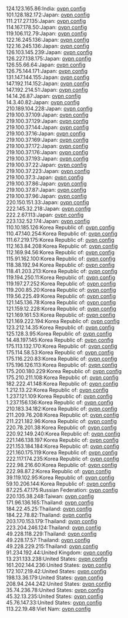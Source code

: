 124.123.165.86:India: [ovpn config](vpn/124_123_165_86.ovpn)  
101.128.182.172:Japan: [ovpn config](vpn/101_128_182_172.ovpn)  
111.217.27.135:Japan: [ovpn config](vpn/111_217_27_135.ovpn)  
114.167.178.50:Japan: [ovpn config](vpn/114_167_178_50.ovpn)  
119.106.112.79:Japan: [ovpn config](vpn/119_106_112_79.ovpn)  
122.16.245.136:Japan: [ovpn config](vpn/122_16_245_136.ovpn)  
122.16.245.136:Japan: [ovpn config](vpn/122_16_245_136.ovpn)  
126.103.145.239:Japan: [ovpn config](vpn/126_103_145_239.ovpn)  
126.227.138.175:Japan: [ovpn config](vpn/126_227_138_175.ovpn)  
126.55.66.64:Japan: [ovpn config](vpn/126_55_66_64.ovpn)  
126.75.144.171:Japan: [ovpn config](vpn/126_75_144_171.ovpn)  
131.147.144.155:Japan: [ovpn config](vpn/131_147_144_155.ovpn)  
147.192.114.152:Japan: [ovpn config](vpn/147_192_114_152.ovpn)  
147.192.214.51:Japan: [ovpn config](vpn/147_192_214_51.ovpn)  
14.14.26.87:Japan: [ovpn config](vpn/14_14_26_87.ovpn)  
14.3.40.82:Japan: [ovpn config](vpn/14_3_40_82.ovpn)  
210.189.104.228:Japan: [ovpn config](vpn/210_189_104_228.ovpn)  
219.100.37.109:Japan: [ovpn config](vpn/219_100_37_109.ovpn)  
219.100.37.129:Japan: [ovpn config](vpn/219_100_37_129.ovpn)  
219.100.37.144:Japan: [ovpn config](vpn/219_100_37_144.ovpn)  
219.100.37.16:Japan: [ovpn config](vpn/219_100_37_16.ovpn)  
219.100.37.169:Japan: [ovpn config](vpn/219_100_37_169.ovpn)  
219.100.37.172:Japan: [ovpn config](vpn/219_100_37_172.ovpn)  
219.100.37.176:Japan: [ovpn config](vpn/219_100_37_176.ovpn)  
219.100.37.193:Japan: [ovpn config](vpn/219_100_37_193.ovpn)  
219.100.37.22:Japan: [ovpn config](vpn/219_100_37_22.ovpn)  
219.100.37.223:Japan: [ovpn config](vpn/219_100_37_223.ovpn)  
219.100.37.3:Japan: [ovpn config](vpn/219_100_37_3.ovpn)  
219.100.37.86:Japan: [ovpn config](vpn/219_100_37_86.ovpn)  
219.100.37.87:Japan: [ovpn config](vpn/219_100_37_87.ovpn)  
219.100.37.96:Japan: [ovpn config](vpn/219_100_37_96.ovpn)  
220.150.151.33:Japan: [ovpn config](vpn/220_150_151_33.ovpn)  
222.145.32.218:Japan: [ovpn config](vpn/222_145_32_218.ovpn)  
222.2.67.113:Japan: [ovpn config](vpn/222_2_67_113.ovpn)  
223.132.52.174:Japan: [ovpn config](vpn/223_132_52_174.ovpn)  
110.10.185.126:Korea Republic of: [ovpn config](vpn/110_10_185_126.ovpn)  
110.47.140.254:Korea Republic of: [ovpn config](vpn/110_47_140_254.ovpn)  
111.67.219.175:Korea Republic of: [ovpn config](vpn/111_67_219_175.ovpn)  
112.163.84.208:Korea Republic of: [ovpn config](vpn/112_163_84_208.ovpn)  
112.169.94.56:Korea Republic of: [ovpn config](vpn/112_169_94_56.ovpn)  
115.91.162.100:Korea Republic of: [ovpn config](vpn/115_91_162_100.ovpn)  
118.38.192.94:Korea Republic of: [ovpn config](vpn/118_38_192_94.ovpn)  
118.41.203.213:Korea Republic of: [ovpn config](vpn/118_41_203_213.ovpn)  
119.194.250.11:Korea Republic of: [ovpn config](vpn/119_194_250_11.ovpn)  
119.197.27.252:Korea Republic of: [ovpn config](vpn/119_197_27_252.ovpn)  
119.200.85.20:Korea Republic of: [ovpn config](vpn/119_200_85_20.ovpn)  
119.56.225.49:Korea Republic of: [ovpn config](vpn/119_56_225_49.ovpn)  
121.145.136.78:Korea Republic of: [ovpn config](vpn/121_145_136_78.ovpn)  
121.159.12.228:Korea Republic of: [ovpn config](vpn/121_159_12_228.ovpn)  
121.169.161.53:Korea Republic of: [ovpn config](vpn/121_169_161_53.ovpn)  
121.169.222.194:Korea Republic of: [ovpn config](vpn/121_169_222_194.ovpn)  
123.212.14.35:Korea Republic of: [ovpn config](vpn/123_212_14_35.ovpn)  
125.128.3.95:Korea Republic of: [ovpn config](vpn/125_128_3_95.ovpn)  
14.48.197.145:Korea Republic of: [ovpn config](vpn/14_48_197_145.ovpn)  
175.113.132.170:Korea Republic of: [ovpn config](vpn/175_113_132_170.ovpn)  
175.114.58.53:Korea Republic of: [ovpn config](vpn/175_114_58_53.ovpn)  
175.116.220.83:Korea Republic of: [ovpn config](vpn/175_116_220_83.ovpn)  
175.196.126.113:Korea Republic of: [ovpn config](vpn/175_196_126_113.ovpn)  
175.200.180.229:Korea Republic of: [ovpn config](vpn/175_200_180_229.ovpn)  
175.210.211.108:Korea Republic of: [ovpn config](vpn/175_210_211_108.ovpn)  
182.222.41.148:Korea Republic of: [ovpn config](vpn/182_222_41_148.ovpn)  
1.212.13.22:Korea Republic of: [ovpn config](vpn/1_212_13_22.ovpn)  
1.237.121.109:Korea Republic of: [ovpn config](vpn/1_237_121_109.ovpn)  
1.237.156.136:Korea Republic of: [ovpn config](vpn/1_237_156_136.ovpn)  
210.183.34.182:Korea Republic of: [ovpn config](vpn/210_183_34_182.ovpn)  
211.209.76.208:Korea Republic of: [ovpn config](vpn/211_209_76_208.ovpn)  
211.221.182.96:Korea Republic of: [ovpn config](vpn/211_221_182_96.ovpn)  
220.78.201.38:Korea Republic of: [ovpn config](vpn/220_78_201_38.ovpn)  
220.92.149.240:Korea Republic of: [ovpn config](vpn/220_92_149_240.ovpn)  
221.146.138.197:Korea Republic of: [ovpn config](vpn/221_146_138_197.ovpn)  
221.153.184.184:Korea Republic of: [ovpn config](vpn/221_153_184_184.ovpn)  
221.160.175.119:Korea Republic of: [ovpn config](vpn/221_160_175_119.ovpn)  
222.117.174.235:Korea Republic of: [ovpn config](vpn/222_117_174_235.ovpn)  
222.98.216.60:Korea Republic of: [ovpn config](vpn/222_98_216_60.ovpn)  
222.98.87.2:Korea Republic of: [ovpn config](vpn/222_98_87_2.ovpn)  
39.119.102.95:Korea Republic of: [ovpn config](vpn/39_119_102_95.ovpn)  
59.10.206.144:Korea Republic of: [ovpn config](vpn/59_10_206_144.ovpn)  
87.225.47.175:Russian Federation: [ovpn config](vpn/87_225_47_175.ovpn)  
220.135.38.248:Taiwan: [ovpn config](vpn/220_135_38_248.ovpn)  
171.96.136.165:Thailand: [ovpn config](vpn/171_96_136_165.ovpn)  
184.22.45.25:Thailand: [ovpn config](vpn/184_22_45_25.ovpn)  
184.22.78.82:Thailand: [ovpn config](vpn/184_22_78_82.ovpn)  
203.170.153.179:Thailand: [ovpn config](vpn/203_170_153_179.ovpn)  
223.204.246.124:Thailand: [ovpn config](vpn/223_204_246_124.ovpn)  
49.228.118.229:Thailand: [ovpn config](vpn/49_228_118_229.ovpn)  
49.228.17.57:Thailand: [ovpn config](vpn/49_228_17_57.ovpn)  
49.228.229.215:Thailand: [ovpn config](vpn/49_228_229_215.ovpn)  
91.234.192.44:United Kingdom: [ovpn config](vpn/91_234_192_44.ovpn)  
13.231.133.238:United States: [ovpn config](vpn/13_231_133_238.ovpn)  
161.202.144.236:United States: [ovpn config](vpn/161_202_144_236.ovpn)  
172.107.219.42:United States: [ovpn config](vpn/172_107_219_42.ovpn)  
198.13.36.179:United States: [ovpn config](vpn/198_13_36_179.ovpn)  
208.94.244.242:United States: [ovpn config](vpn/208_94_244_242.ovpn)  
35.74.236.78:United States: [ovpn config](vpn/35_74_236_78.ovpn)  
45.32.13.235:United States: [ovpn config](vpn/45_32_13_235.ovpn)  
45.76.147.33:United States: [ovpn config](vpn/45_76_147_33.ovpn)  
113.22.19.48:Viet Nam: [ovpn config](vpn/113_22_19_48.ovpn)  

